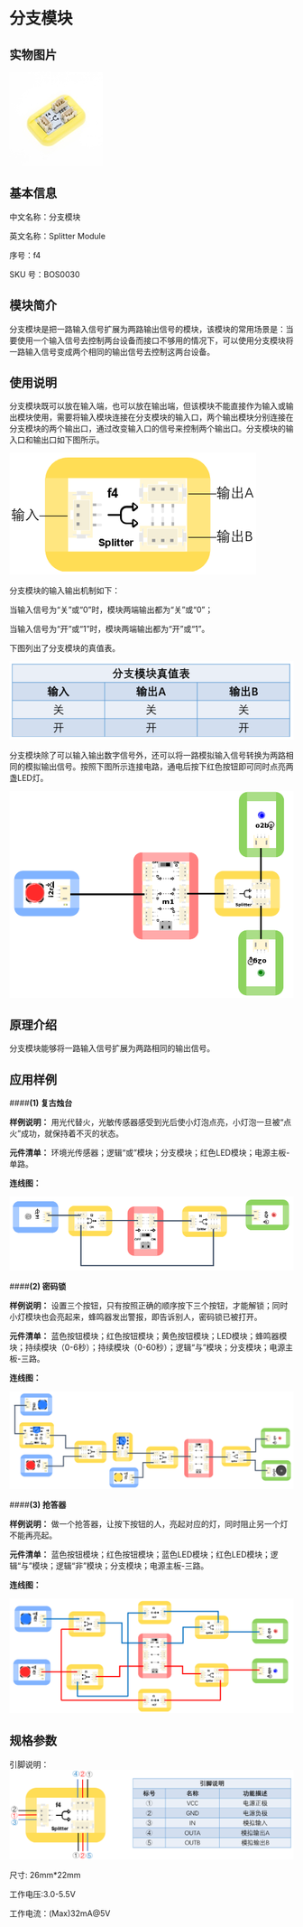 # 分支模块
## 实物图片
![](boson_分支模块_实物图.png "Optional title")

## 基本信息
中文名称：分支模块

英文名称：Splitter Module

序号：f4

SKU  号：BOS0030

## 模块简介                                                                  
分支模块是把一路输入信号扩展为两路输出信号的模块，该模块的常用场景是：当要使用一个输入信号去控制两台设备而接口不够用的情况下，可以使用分支模块将一路输入信号变成两个相同的输出信号去控制这两台设备。

## 使用说明
分支模块既可以放在输入端，也可以放在输出端，但该模块不能直接作为输入或输出模块使用，需要将输入模块连接在分支模块的输入口，两个输出模块分别连接在分支模块的两个输出口，通过改变输入口的信号来控制两个输出口。分支模块的输入口和输出口如下图所示。

![](boson_分支模块_使用说明1.png "Optional title")

分支模块的输入输出机制如下：

当输入信号为“关”或“0”时，模块两端输出都为“关”或“0”；

当输入信号为“开”或“1”时，模块两端输出都为“开”或“1”。

下图列出了分支模块的真值表。

![](boson_分支模块_使用说明2.png "Optional title")

分支模块除了可以输入输出数字信号外，还可以将一路模拟输入信号转换为两路相同的模拟输出信号。按照下图所示连接电路，通电后按下红色按钮即可同时点亮两盏LED灯。

![](boson_分支模块_使用说明3.png "Optional title")
 
## 原理介绍 
分支模块能够将一路输入信号扩展为两路相同的输出信号。

## 应用样例
####**(1) 复古烛台**

**样例说明：** 用光代替火，光敏传感器感受到光后使小灯泡点亮，小灯泡一旦被“点火”成功，就保持着不灭的状态。

**元件清单：** 环境光传感器；逻辑“或”模块；分支模块；红色LED模块；电源主板-单路。

**连线图：** 

![](boson_分支模块_复古烛台连线图.png "Optional title")

####**(2) 密码锁**

**样例说明：** 设置三个按钮，只有按照正确的顺序按下三个按钮，才能解锁；同时小灯模块也会亮起来，蜂鸣器发出警报，即告诉别人，密码锁已被打开。

**元件清单：** 蓝色按钮模块；红色按钮模块；黄色按钮模块；LED模块；蜂鸣器模块；持续模块（0-6秒）；持续模块（0-60秒）；逻辑“与”模块；分支模块；电源主板-三路。

**连线图：** 

![](boson_分支模块_密码锁连线图.png "Optional title")

####**(3) 抢答器**

**样例说明：** 做一个抢答器，让按下按钮的人，亮起对应的灯，同时阻止另一个灯不能再亮起。

**元件清单：** 蓝色按钮模块；红色按钮模块；蓝色LED模块；红色LED模块；逻辑“与”模块；逻辑“非”模块；分支模块；电源主板-三路。

**连线图：** 

![](boson_分支模块_抢答器连线图.png "Optional title")

## 规格参数
引脚说明：
![](boson_分支模块_引脚说明.png "Optional title")

尺寸: 26mm*22mm

工作电压:3.0-5.5V

工作电流：(Max)32mA@5V








